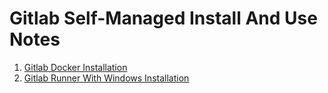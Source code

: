 # Gitlab Self-Managed Install And Use Notes


1. [Gitlab Docker Installation](https://www.example.com)
2. [Gitlab Runner With Windows Installation](https://www.example.com)